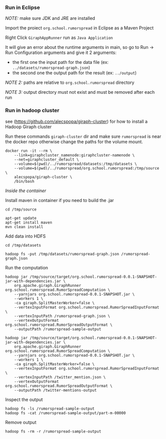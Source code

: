 ### Run in Eclipse

*NOTE:* make sure JDK and JRE are installed

Import the proiect `org.school.rumorspread` in Eclipse as a Maven Project

Right Click `GiraphAppRunner` run as `Java Application`

It will give an error about the runtime arguments in main, so go to Run -> Run Configuration arguments and give it 2 arguments:
- the first one the input path for the data file (ex: `../datasets/rumorspread-graph.json`)
- the second one the output path for the result (ex: `../output`)

*NOTE 2:* paths are relative to `org.school.rumorspread` directory

*NOTE 3:* output directory must not exist and must be removed after each run

### Run in hadoop cluster

see (https://github.com/alecspopa/giraph-cluster) for how to install a Hadoop Giraph cluster

Run these commands `giraph-cluster` dir and make sure `rumorspread` is near the docker repo
otherwise change the paths for the volume mount.

    docker run -it --rm \
        --link=giraphcluster_namenode:giraphcluster-namenode \
        --net=giraphcluster_default \
        --volume=$(pwd)/../rumorspread/datasets:/tmp/datasets \
        --volume=$(pwd)/../rumorspread/org.school.rumorspread:/tmp/source \
        alecspopa/giraph-cluster \
        /bin/bash

*Inside the container*

Install maven in container if you need to build the .jar

    cd /tmp/source

    apt-get update
    apt-get install maven
    mvn clean install

Add data into HDFS

    cd /tmp/datasets

    hadoop fs -put /tmp/datasets/rumorspread-graph.json /rumorspread-graph.json

Run the computation

    hadoop jar /tmp/source/target/org.school.rumorspread-0.0.1-SNAPSHOT-jar-with-dependencies.jar \
        org.apache.giraph.GiraphRunner org.school.rumorspread.RumorSpreadComputation \
        --yarnjars org.school.rumorspread-0.0.1-SNAPSHOT.jar \
        --workers 1 \
        -ca giraph.SplitMasterWorker=false \
        --vertexInputFormat org.school.rumorspread.RumorSpreadInputFormat \
        --vertexInputPath /rumorspread-graph.json \
        --vertexOutputFormat org.school.rumorspread.RumorSpreadOutputFormat \
        --outputPath /rumorspread-sample-output

    hadoop jar /tmp/source/target/org.school.rumorspread-0.0.1-SNAPSHOT-jar-with-dependencies.jar \
        org.apache.giraph.GiraphRunner org.school.rumorspread.RumorSpreadComputation \
        --yarnjars org.school.rumorspread-0.0.1-SNAPSHOT.jar \
        --workers 1 \
        -ca giraph.SplitMasterWorker=false \
        --vertexInputFormat org.school.rumorspread.RumorSpreadInputFormat \
        --vertexInputPath /twitter_mention.json \
        --vertexOutputFormat org.school.rumorspread.RumorSpreadOutputFormat \
        --outputPath /twitter-mentions-output

Inspect the output

    hadoop fs -ls /rumorspread-sample-output
    hadoop fs -cat /rumorspread-sample-output/part-m-00000

Remove output

    hadoop fs -rm -r /rumorspread-sample-output

